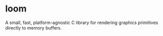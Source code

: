 # loom
A small, fast, platform-agnostic C library for rendering graphics primitives directly to memory buffers.